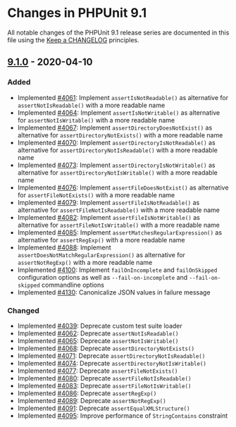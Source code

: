 # Changes in PHPUnit 9.1

All notable changes of the PHPUnit 9.1 release series are documented in this file using the [Keep a CHANGELOG](https://keepachangelog.com/) principles.

## [9.1.0] - 2020-04-10

### Added

* Implemented [#4061](https://github.com/sebastianbergmann/phpunit/issues/4061): Implement `assertIsNotReadable()` as alternative for `assertNotIsReadable()` with a more readable name
* Implemented [#4064](https://github.com/sebastianbergmann/phpunit/issues/4064): Implement `assertIsNotWritable()` as alternative for `assertNotIsWritable()` with a more readable name
* Implemented [#4067](https://github.com/sebastianbergmann/phpunit/issues/4067): Implement `assertDirectoryDoesNotExist()` as alternative for `assertDirectoryNotExists()` with a more readable name
* Implemented [#4070](https://github.com/sebastianbergmann/phpunit/issues/4070): Implement `assertDirectoryIsNotReadable()` as alternative for `assertDirectoryNotIsReadable()` with a more readable name
* Implemented [#4073](https://github.com/sebastianbergmann/phpunit/issues/4073): Implement `assertDirectoryIsNotWritable()` as alternative for `assertDirectoryNotIsWritable()` with a more readable name
* Implemented [#4076](https://github.com/sebastianbergmann/phpunit/issues/4076): Implement `assertFileDoesNotExist()` as alternative for `assertFileNotExists()` with a more readable name
* Implemented [#4079](https://github.com/sebastianbergmann/phpunit/issues/4079): Implement `assertFileIsNotReadable()` as alternative for `assertFileNotIsReadable()` with a more readable name
* Implemented [#4082](https://github.com/sebastianbergmann/phpunit/issues/4082): Implement `assertFileIsNotWritable()` as alternative for `assertFileNotIsWritable()` with a more readable name
* Implemented [#4085](https://github.com/sebastianbergmann/phpunit/issues/4085): Implement `assertMatchesRegularExpression()` as alternative for `assertRegExp()` with a more readable name
* Implemented [#4088](https://github.com/sebastianbergmann/phpunit/issues/4088): Implement `assertDoesNotMatchRegularExpression()` as alternative for `assertNotRegExp()` with a more readable name
* Implemented [#4100](https://github.com/sebastianbergmann/phpunit/issues/4100): Implement `failOnIncomplete` and `failOnSkipped` configuration options as well as `--fail-on-incomplete` and `--fail-on-skipped` commandline options
* Implemented [#4130](https://github.com/sebastianbergmann/phpunit/pull/4130): Canonicalize JSON values in failure message

### Changed

* Implemented [#4039](https://github.com/sebastianbergmann/phpunit/issues/4039): Deprecate custom test suite loader
* Implemented [#4062](https://github.com/sebastianbergmann/phpunit/issues/4062): Deprecate `assertNotIsReadable()`
* Implemented [#4065](https://github.com/sebastianbergmann/phpunit/issues/4065): Deprecate `assertNotIsWritable()`
* Implemented [#4068](https://github.com/sebastianbergmann/phpunit/issues/4068): Deprecate `assertDirectoryNotExists()`
* Implemented [#4071](https://github.com/sebastianbergmann/phpunit/issues/4071): Deprecate `assertDirectoryNotIsReadable()`
* Implemented [#4074](https://github.com/sebastianbergmann/phpunit/issues/4074): Deprecate `assertDirectoryNotIsWritable()`
* Implemented [#4077](https://github.com/sebastianbergmann/phpunit/issues/4077): Deprecate `assertFileNotExists()`
* Implemented [#4080](https://github.com/sebastianbergmann/phpunit/issues/4080): Deprecate `assertFileNotIsReadable()`
* Implemented [#4083](https://github.com/sebastianbergmann/phpunit/issues/4083): Deprecate `assertFileNotIsWritable()`
* Implemented [#4086](https://github.com/sebastianbergmann/phpunit/issues/4086): Deprecate `assertRegExp()`
* Implemented [#4089](https://github.com/sebastianbergmann/phpunit/issues/4089): Deprecate `assertNotRegExp()`
* Implemented [#4091](https://github.com/sebastianbergmann/phpunit/issues/4091): Deprecate `assertEqualXMLStructure()`
* Implemented [#4095](https://github.com/sebastianbergmann/phpunit/pull/4095): Improve performance of `StringContains` constraint

[9.1.0]: https://github.com/sebastianbergmann/phpunit/compare/9.0...master
